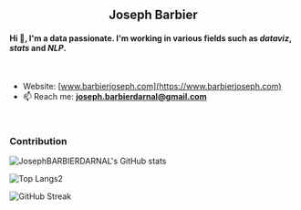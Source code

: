 <h2 align="center">Joseph Barbier</h1>
<h4 align="left">Hi 👋, I'm a data passionate. I'm working in various fields such as <b><i>dataviz</i></b>, <i>stats</i> and <i>NLP</i>.</h4>

<br>

- Website: [www.barbierjoseph.com](https://www.barbierjoseph.com)
- 📫 Reach me: **joseph.barbierdarnal@gmail.com** 

<br>
  
<h3>Contribution</h3>

![JosephBARBIERDARNAL's GitHub stats](https://github-readme-stats.vercel.app/api?username=JosephBARBIERDARNAL&show_icons=true&theme=dark)

![Top Langs2](https://github-readme-stats.vercel.app/api/top-langs/?username=JosephBARBIERDARNAL&hide=html,jupyter%20notebook&layout=compact&theme=dark)


![GitHub Streak](https://github-readme-streak-stats.herokuapp.com/?user=JosephBARBIERDARNAL&theme=dark)






 
